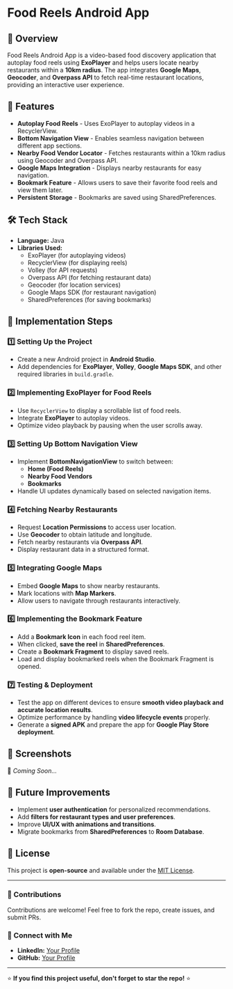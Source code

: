 # Food Reels Android App

## 📌 Overview
Food Reels Android App is a video-based food discovery application that autoplay food reels using **ExoPlayer** and helps users locate nearby restaurants within a **10km radius**. The app integrates **Google Maps**, **Geocoder**, and **Overpass API** to fetch real-time restaurant locations, providing an interactive user experience.

## 🎯 Features
- **Autoplay Food Reels** - Uses ExoPlayer to autoplay videos in a RecyclerView.
- **Bottom Navigation View** - Enables seamless navigation between different app sections.
- **Nearby Food Vendor Locator** - Fetches restaurants within a 10km radius using Geocoder and Overpass API.
- **Google Maps Integration** - Displays nearby restaurants for easy navigation.
- **Bookmark Feature** - Allows users to save their favorite food reels and view them later.
- **Persistent Storage** - Bookmarks are saved using SharedPreferences.

## 🛠️ Tech Stack
- **Language:** Java
- **Libraries Used:**
  - ExoPlayer (for autoplaying videos)
  - RecyclerView (for displaying reels)
  - Volley (for API requests)
  - Overpass API (for fetching restaurant data)
  - Geocoder (for location services)
  - Google Maps SDK (for restaurant navigation)
  - SharedPreferences (for saving bookmarks)

## 🚀 Implementation Steps

### 1️⃣ Setting Up the Project
- Create a new Android project in **Android Studio**.
- Add dependencies for **ExoPlayer**, **Volley**, **Google Maps SDK**, and other required libraries in `build.gradle`.

### 2️⃣ Implementing ExoPlayer for Food Reels
- Use `RecyclerView` to display a scrollable list of food reels.
- Integrate **ExoPlayer** to autoplay videos.
- Optimize video playback by pausing when the user scrolls away.

### 3️⃣ Setting Up Bottom Navigation View
- Implement **BottomNavigationView** to switch between:
  - **Home (Food Reels)**
  - **Nearby Food Vendors**
  - **Bookmarks**
- Handle UI updates dynamically based on selected navigation items.

### 4️⃣ Fetching Nearby Restaurants
- Request **Location Permissions** to access user location.
- Use **Geocoder** to obtain latitude and longitude.
- Fetch nearby restaurants via **Overpass API**.
- Display restaurant data in a structured format.

### 5️⃣ Integrating Google Maps
- Embed **Google Maps** to show nearby restaurants.
- Mark locations with **Map Markers**.
- Allow users to navigate through restaurants interactively.

### 6️⃣ Implementing the Bookmark Feature
- Add a **Bookmark Icon** in each food reel item.
- When clicked, **save the reel** in **SharedPreferences**.
- Create a **Bookmark Fragment** to display saved reels.
- Load and display bookmarked reels when the Bookmark Fragment is opened.

### 7️⃣ Testing & Deployment
- Test the app on different devices to ensure **smooth video playback and accurate location results**.
- Optimize performance by handling **video lifecycle events** properly.
- Generate a **signed APK** and prepare the app for **Google Play Store deployment**.

## 📌 Screenshots
🚧 *Coming Soon...*

## 🔮 Future Improvements
- Implement **user authentication** for personalized recommendations.
- Add **filters for restaurant types and user preferences**.
- Improve **UI/UX with animations and transitions**.
- Migrate bookmarks from **SharedPreferences** to **Room Database**.

## 📜 License
This project is **open-source** and available under the [MIT License](LICENSE).

---

### 🎉 Contributions
Contributions are welcome! Feel free to fork the repo, create issues, and submit PRs.

### 🔗 Connect with Me
- **LinkedIn:** [Your Profile](#)
- **GitHub:** [Your Profile](#)

---

⭐ **If you find this project useful, don't forget to star the repo!** ⭐

